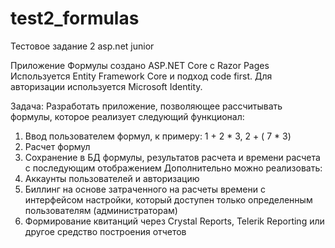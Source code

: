 # test2_formulas
Тестовое задание 2 asp.net junior

Приложение Формулы создано  ASP.NET Core с Razor Pages
Используется Entity Framework Core и подход code first.
Для авторизации используется Microsoft Identity.

Задача:
Разработать приложение, позволяющее рассчитывать формулы,
которое реализует следующий функционал:
  1) Ввод пользователем формул, к примеру: 1 + 2 * 3, 2  + ( 7 * 3)
  2) Расчет формул
  3) Сохранение в БД формулы, результатов расчета и времени расчета с последующим отображением
  Дополнительно можно реализовать:
  4) Аккаунты пользователей и авторизацию
  5) Биллинг на основе затраченного на расчеты времени с интерфейсом настройки, 
     который доступен только определенным пользователям (администраторам)
  6) Формирование квитанций через Crystal Reports, Telerik Reporting или другое средство построения отчетов
